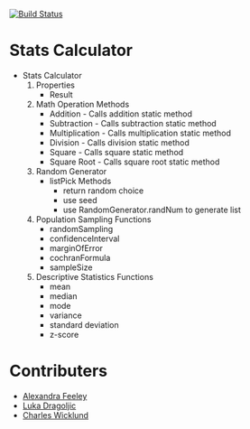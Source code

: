 [![Build Status](https://travis-ci.com/af428/calc2.svg?branch=master)](https://travis-ci.com/af428/calc2)

# Stats Calculator
* Stats Calculator
    1. Properties
        * Result
    3. Math Operation Methods
        * Addition - Calls addition static method
        * Subtraction - Calls subtraction static method
        * Multiplication - Calls multiplication static method
        * Division - Calls division static method
        * Square - Calls square static method
        * Square Root - Calls square root static method
    4. Random Generator
        * listPick Methods
            * return random choice
            * use seed
            * use RandomGenerator.randNum to generate list
    5. Population Sampling Functions
        * randomSampling
        * confidenceInterval
        * marginOfError
        * cochranFormula
        * sampleSize
    6. Descriptive Statistics Functions
        * mean
        * median
        * mode
        * variance
        * standard deviation
        * z-score

# Contributers
* [Alexandra Feeley](https://github.com/af428)
* [Luka Dragoljic](https://github.com/LukaDragolijc)
* [Charles Wicklund]() 

